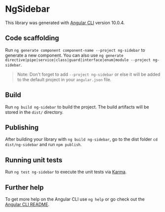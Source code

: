 # NgSidebar

This library was generated with [Angular CLI](https://github.com/angular/angular-cli) version 10.0.4.

## Code scaffolding

Run `ng generate component component-name --project ng-sidebar` to generate a new component. You can also use `ng generate directive|pipe|service|class|guard|interface|enum|module --project ng-sidebar`.
> Note: Don't forget to add `--project ng-sidebar` or else it will be added to the default project in your `angular.json` file. 

## Build

Run `ng build ng-sidebar` to build the project. The build artifacts will be stored in the `dist/` directory.

## Publishing

After building your library with `ng build ng-sidebar`, go to the dist folder `cd dist/ng-sidebar` and run `npm publish`.

## Running unit tests

Run `ng test ng-sidebar` to execute the unit tests via [Karma](https://karma-runner.github.io).

## Further help

To get more help on the Angular CLI use `ng help` or go check out the [Angular CLI README](https://github.com/angular/angular-cli/blob/master/README.md).
